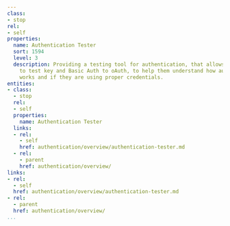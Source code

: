 ```yaml
---
class:
- stop
rel:
- self
properties:
  name: Authentication Tester
  sort: 1594
  level: 3
  description: Providing a testing tool for authentication, that allows developers
    to test key and Basic Auth to oAuth, to help them understand how authentication
    works and if they are using proper credentials.
entities:
- class:
  - stop
  rel:
  - self
  properties:
    name: Authentication Tester
  links:
  - rel:
    - self
    href: authentication/overview/authentication-tester.md
  - rel:
    - parent
    href: authentication/overview/
links:
- rel:
  - self
  href: authentication/overview/authentication-tester.md
- rel:
  - parent
  href: authentication/overview/
...
```

